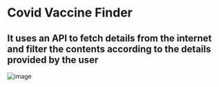 # Covid Vaccine Finder
## It uses an API to fetch details from the internet and filter the contents according to the details provided by the user
![image](https://user-images.githubusercontent.com/76687985/135893118-6fab70a6-47c8-41ff-8a52-a575694d114b.png)
